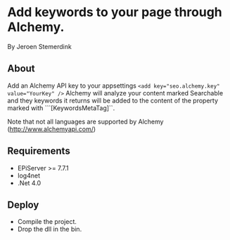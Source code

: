 ﻿# Add keywords to your page through Alchemy.

By Jeroen Stemerdink

## About

Add an Alchemy API key to your appsettings ```<add key="seo.alchemy.key" value="YourKey" />```
Alchemy will analyze your content marked Searchable and they keywords it returns will be added to
the content of the property marked with ```[KeywordsMetaTag]``.

Note that not all languages are supported by Alchemy (http://www.alchemyapi.com/)

## Requirements

* EPiServer >= 7.7.1
* log4net
* .Net 4.0

## Deploy

* Compile the project.
* Drop the dll in the bin.
